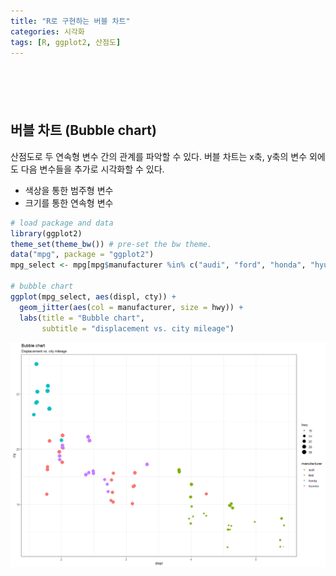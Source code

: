 ```yaml
---
title: "R로 구현하는 버블 차트"
categories: 시각화
tags: [R, ggplot2, 산점도]
---
```


<div style="margin-bottom:100px;"></div>

## 버블 차트 (Bubble chart)

산점도로 두 연속형 변수 간의 관계를 파악할 수 있다. 버블 차트는 x축, y축의 변수 외에도 다음 변수들을 추가로 시각화할 수 있다.

- 색상을 통한 범주형 변수 
- 크기를 통한 연속형 변수

```r
# load package and data
library(ggplot2)
theme_set(theme_bw()) # pre-set the bw theme.
data("mpg", package = "ggplot2")
mpg_select <- mpg[mpg$manufacturer %in% c("audi", "ford", "honda", "hyundai"),]

# bubble chart
ggplot(mpg_select, aes(displ, cty)) +
  geom_jitter(aes(col = manufacturer, size = hwy)) +
  labs(title = "Bubble chart", 
       subtitle = "displacement vs. city mileage")
```

![](/public/img/2022-06-22-visualization-summary/bubble_chart-1.png)